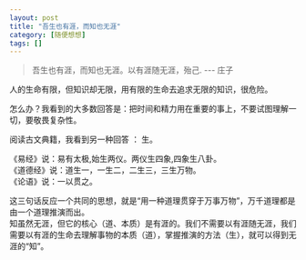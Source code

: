 ```yaml
---
layout: post
title: "吾生也有涯，而知也无涯"
category: [随便想想]
tags: []
---
```


> 吾生也有涯，而知也无涯。以有涯随无涯，殆己.
> --- 庄子

人的生命有限，但知识却无限，用有限的生命去追求无限的知识，很危险。

怎么办？我看到的大多数回答是：把时间和精力用在重要的事上，不要试图理解一切，要敬畏复杂性。  

阅读古文典籍，我看到另一种回答 ： 生。   

《易经》说：易有太极,始生两仪。两仪生四象,四象生八卦。  
《道德经》说：道生一，一生二，二生三，三生万物。  
《论语》说：一以贯之。  

这三句话反应一个共同的思想，就是“用一种道理贯穿于万事万物”，万千道理都是由一个道理推演而出。  
知虽然无涯，但它的核心（道、本质）是有涯的。我们不需要以有涯随无涯，我们需要以有涯的生命去理解事物的本质（道），掌握推演的方法（生），就可以得到无涯的“知”。  

<!-- more -->
